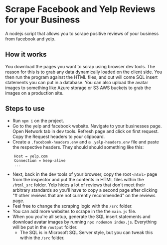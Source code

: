 # Scrape Facebook and Yelp Reviews for your Business

A nodejs script that allows you to scrape positive reviews of your business from facebook and yelp.

## How it works
You download the pages you want to scrap using browser dev tools. The reason for this is to grab any data dynamically loaded on the client side. You then run the program against the HTML files, and out will come SQL insert statements you can put in a database. You can also upload the avatar images to something like Azure storage or S3 AWS buckets to grab the images on a production site.

## Steps to use
- Run `npm i` on the project.
- Go to the yelp and facebook website. Navigate to your businesses page. Open Network tab in dev tools. Refresh page and click on first request. Copy the Request headers to your clipboard.
- Create a `.facebook-headers.env` and a `.yelp-headers.env` file and paste the respective headers. They should should something like this:
```
	Host = yelp.com
	Connection = keep-alive
	...
```
- Next, back in the dev tools of your browser, copy the root `<html>` page from the inspector and put the contents in HTML files within the `/html_src` folder. Yelp hides a lot of reviews that don't meet their arbitrary standards so you'll have to copy a second page after clicking "# other reviews that are not currently recommended" on the reviews page.
- Feel free to change the scraping logic with the `/src` folder.
- You can add more websites to scrape in the the `main.js` file.
- When you you're all setup, generate the SQL insert statements and download avatar images by running `npx nodemon index.js`. Everything will be put in the `/output` folder.
	- The SQL is in Microsoft SQL Server style, but you can tweak this within the `/src` folder.
